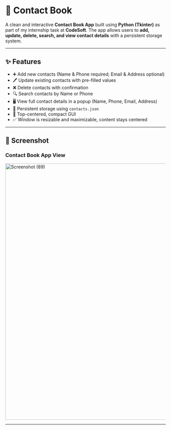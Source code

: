 # 📒 Contact Book

A clean and interactive **Contact Book App** built using **Python (Tkinter)** as part of my internship task at **CodeSoft**.
The app allows users to **add, update, delete, search, and view contact details** with a persistent storage system.

---

## ✨ Features

* ➕ Add new contacts (Name & Phone required; Email & Address optional)
* 🖊️ Update existing contacts with pre-filled values
* ❌ Delete contacts with confirmation
* 🔍 Search contacts by Name or Phone
* 🖥️ View full contact details in a popup (Name, Phone, Email, Address)
* 💾 Persistent storage using `contacts.json`
* 📌 Top-centered, compact GUI
* ✅ Window is resizable and maximizable, content stays centered

---

## 📸 Screenshot

### Contact Book App View

<img width="1920" height="802" alt="Screenshot (89)" src="https://github.com/user-attachments/assets/5aaee28e-0591-4b5f-80cc-216c1275d07c" />

---
